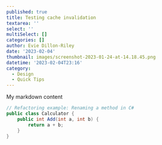 ```yaml
---
published: true
title: Testing cache invalidation
textarea: ''
select: ''
multiSelect: []
categories: []
author: Evie Dillon-Riley
date: '2023-02-04'
thumbnail: images/screenshot-2023-01-24-at-14.18.45.png
datetime: '2023-02-04T23:16'
category:
  - Design
  - Quick Tips
---
```

My markdown content

<Table data={{headers: [["Header 1", "Header 2", "Header 3", "header 4"]], rows: [[["Value 1", "Value 2", "Empty", "value 2"], ["Value 1", "Value 2", "Another value", "Value"]]]}} />

```csharp
// Refactoring example: Renaming a method in C#
public class Calculator {
    public int Add(int a, int b) {
        return a + b;
    }
}
```


